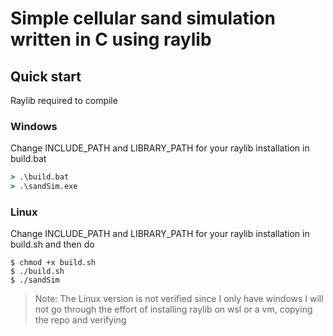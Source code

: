 # Simple cellular sand simulation written in C using raylib

## Quick start
Raylib required to compile

### Windows
Change INCLUDE_PATH and LIBRARY_PATH for your raylib installation in build.bat
```cmd
> .\build.bat
> .\sandSim.exe
```

### Linux
Change INCLUDE_PATH and LIBRARY_PATH for your raylib installation in build.sh
and then do
```console
$ chmod +x build.sh
$ ./build.sh
$ ./sandSim
```

> Note: The Linux version is not verified since I only have windows
> I will not go through the effort of installing raylib on wsl or a vm, copying the repo and verifying
